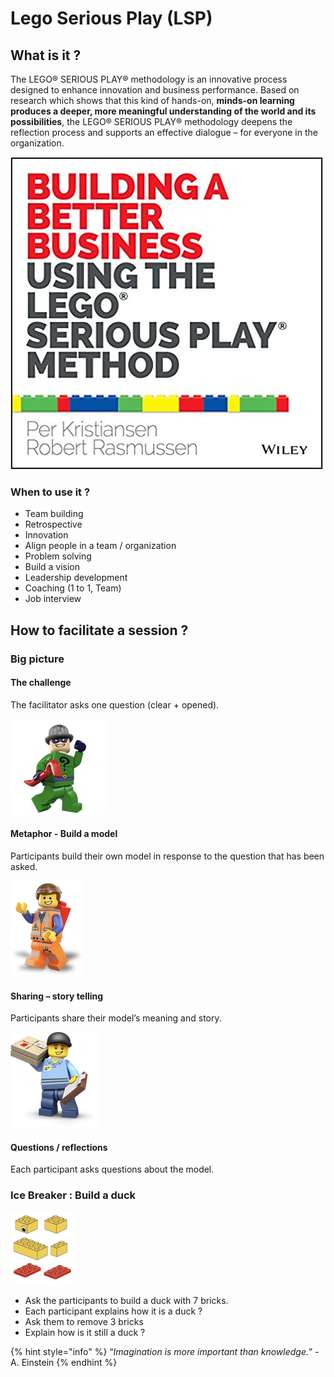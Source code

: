 # Lego Serious Play \(LSP\)

## What is it ?

The LEGO® SERIOUS PLAY® methodology is an innovative process designed to enhance innovation and business performance. Based on research which shows that this kind of hands-on, **minds-on learning produces a deeper, more meaningful understanding of the world and its possibilities**, the LEGO® SERIOUS PLAY® methodology deepens the reflection process and supports an effective dialogue – for everyone in the organization.

![](../../.gitbook/assets/image%20%28131%29.png)

### When to use it ?

* Team building
* Retrospective
* Innovation
* Align people in a team / organization
* Problem solving 
* Build a vision
* Leadership development
* Coaching \(1 to 1, Team\)
* Job interview

## How to facilitate a session ?

### Big picture

#### The challenge

The facilitator asks one question \(clear + opened\).

![](../../.gitbook/assets/image%20%28123%29.png)

#### Metaphor - Build a model

Participants build their own model in response to the question that has been asked.

![](../../.gitbook/assets/image%20%28129%29.png)

#### Sharing – story telling

Participants share their model’s meaning and story.

![](../../.gitbook/assets/image%20%28137%29.png)

#### Questions / reflections

Each participant asks questions about the model.

### Ice Breaker : Build a duck

![](../../.gitbook/assets/image%20%28124%29.png)

* Ask the participants to build a duck with 7 bricks.
* Each participant explains how it is a duck ?
* Ask them to remove 3 bricks 
* Explain how is it still a duck ?

{% hint style="info" %}
“_Imagination is more important than knowledge._” - A. Einstein
{% endhint %}



